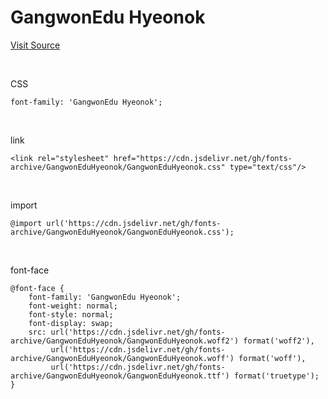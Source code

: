 # GangwonEdu Hyeonok

[Visit Source](https://blog.naver.com/happygwedu/221897547714)

&nbsp;

CSS

```
font-family: 'GangwonEdu Hyeonok';
```

&nbsp;

link

```
<link rel="stylesheet" href="https://cdn.jsdelivr.net/gh/fonts-archive/GangwonEduHyeonok/GangwonEduHyeonok.css" type="text/css"/>
```

&nbsp;

import

```
@import url('https://cdn.jsdelivr.net/gh/fonts-archive/GangwonEduHyeonok/GangwonEduHyeonok.css');
```

&nbsp;

font-face

```
@font-face {
    font-family: 'GangwonEdu Hyeonok';
    font-weight: normal;
    font-style: normal;
    font-display: swap;
    src: url('https://cdn.jsdelivr.net/gh/fonts-archive/GangwonEduHyeonok/GangwonEduHyeonok.woff2') format('woff2'),
         url('https://cdn.jsdelivr.net/gh/fonts-archive/GangwonEduHyeonok/GangwonEduHyeonok.woff') format('woff'),
         url('https://cdn.jsdelivr.net/gh/fonts-archive/GangwonEduHyeonok/GangwonEduHyeonok.ttf') format('truetype');
}
```
